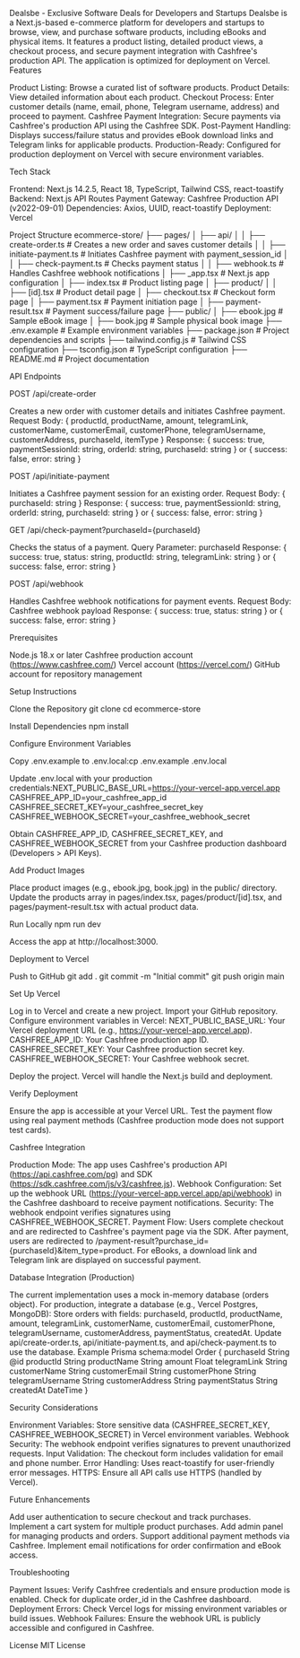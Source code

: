 Dealsbe - Exclusive Software Deals for Developers and Startups
Dealsbe is a Next.js-based e-commerce platform for developers and startups to browse, view, and purchase software products, including eBooks and physical items. It features a product listing, detailed product views, a checkout process, and secure payment integration with Cashfree's production API. The application is optimized for deployment on Vercel.
Features

Product Listing: Browse a curated list of software products.
Product Details: View detailed information about each product.
Checkout Process: Enter customer details (name, email, phone, Telegram username, address) and proceed to payment.
Cashfree Payment Integration: Secure payments via Cashfree's production API using the Cashfree SDK.
Post-Payment Handling: Displays success/failure status and provides eBook download links and Telegram links for applicable products.
Production-Ready: Configured for production deployment on Vercel with secure environment variables.

Tech Stack

Frontend: Next.js 14.2.5, React 18, TypeScript, Tailwind CSS, react-toastify
Backend: Next.js API Routes
Payment Gateway: Cashfree Production API (v2022-09-01)
Dependencies: Axios, UUID, react-toastify
Deployment: Vercel

Project Structure
ecommerce-store/
├── pages/
│   ├── api/
│   │   ├── create-order.ts        # Creates a new order and saves customer details
│   │   ├── initiate-payment.ts    # Initiates Cashfree payment with payment_session_id
│   │   ├── check-payment.ts       # Checks payment status
│   │   ├── webhook.ts             # Handles Cashfree webhook notifications
│   ├── _app.tsx                   # Next.js app configuration
│   ├── index.tsx                  # Product listing page
│   ├── product/
│   │   ├── [id].tsx               # Product detail page
│   ├── checkout.tsx                # Checkout form page
│   ├── payment.tsx                # Payment initiation page
│   ├── payment-result.tsx         # Payment success/failure page
├── public/
│   ├── ebook.jpg                  # Sample eBook image
│   ├── book.jpg                   # Sample physical book image
├── .env.example                   # Example environment variables
├── package.json                   # Project dependencies and scripts
├── tailwind.config.js             # Tailwind CSS configuration
├── tsconfig.json                  # TypeScript configuration
├── README.md                      # Project documentation

API Endpoints

POST /api/create-order

Creates a new order with customer details and initiates Cashfree payment.
Request Body: { productId, productName, amount, telegramLink, customerName, customerEmail, customerPhone, telegramUsername, customerAddress, purchaseId, itemType }
Response: { success: true, paymentSessionId: string, orderId: string, purchaseId: string } or { success: false, error: string }


POST /api/initiate-payment

Initiates a Cashfree payment session for an existing order.
Request Body: { purchaseId: string }
Response: { success: true, paymentSessionId: string, orderId: string, purchaseId: string } or { success: false, error: string }


GET /api/check-payment?purchaseId={purchaseId}

Checks the status of a payment.
Query Parameter: purchaseId
Response: { success: true, status: string, productId: string, telegramLink: string } or { success: false, error: string }


POST /api/webhook

Handles Cashfree webhook notifications for payment events.
Request Body: Cashfree webhook payload
Response: { success: true, status: string } or { success: false, error: string }



Prerequisites

Node.js 18.x or later
Cashfree production account (https://www.cashfree.com/)
Vercel account (https://vercel.com/)
GitHub account for repository management

Setup Instructions

Clone the Repository
git clone <your-repo-url>
cd ecommerce-store


Install Dependencies
npm install


Configure Environment Variables

Copy .env.example to .env.local:cp .env.example .env.local


Update .env.local with your production credentials:NEXT_PUBLIC_BASE_URL=https://your-vercel-app.vercel.app
CASHFREE_APP_ID=your_cashfree_app_id
CASHFREE_SECRET_KEY=your_cashfree_secret_key
CASHFREE_WEBHOOK_SECRET=your_cashfree_webhook_secret


Obtain CASHFREE_APP_ID, CASHFREE_SECRET_KEY, and CASHFREE_WEBHOOK_SECRET from your Cashfree production dashboard (Developers > API Keys).


Add Product Images

Place product images (e.g., ebook.jpg, book.jpg) in the public/ directory.
Update the products array in pages/index.tsx, pages/product/[id].tsx, and pages/payment-result.tsx with actual product data.


Run Locally
npm run dev


Access the app at http://localhost:3000.



Deployment to Vercel

Push to GitHub
git add .
git commit -m "Initial commit"
git push origin main


Set Up Vercel

Log in to Vercel and create a new project.
Import your GitHub repository.
Configure environment variables in Vercel:
NEXT_PUBLIC_BASE_URL: Your Vercel deployment URL (e.g., https://your-vercel-app.vercel.app).
CASHFREE_APP_ID: Your Cashfree production app ID.
CASHFREE_SECRET_KEY: Your Cashfree production secret key.
CASHFREE_WEBHOOK_SECRET: Your Cashfree webhook secret.


Deploy the project. Vercel will handle the Next.js build and deployment.


Verify Deployment

Ensure the app is accessible at your Vercel URL.
Test the payment flow using real payment methods (Cashfree production mode does not support test cards).



Cashfree Integration

Production Mode: The app uses Cashfree's production API (https://api.cashfree.com/pg) and SDK (https://sdk.cashfree.com/js/v3/cashfree.js).
Webhook Configuration: Set up the webhook URL (https://your-vercel-app.vercel.app/api/webhook) in the Cashfree dashboard to receive payment notifications.
Security: The webhook endpoint verifies signatures using CASHFREE_WEBHOOK_SECRET.
Payment Flow:
Users complete checkout and are redirected to Cashfree's payment page via the SDK.
After payment, users are redirected to /payment-result?purchase_id={purchaseId}&item_type=product.
For eBooks, a download link and Telegram link are displayed on successful payment.



Database Integration (Production)

The current implementation uses a mock in-memory database (orders object). For production, integrate a database (e.g., Vercel Postgres, MongoDB):
Store orders with fields: purchaseId, productId, productName, amount, telegramLink, customerName, customerEmail, customerPhone, telegramUsername, customerAddress, paymentStatus, createdAt.
Update api/create-order.ts, api/initiate-payment.ts, and api/check-payment.ts to use the database.
Example Prisma schema:model Order {
  purchaseId       String   @id
  productId        String
  productName      String
  amount           Float
  telegramLink     String
  customerName     String
  customerEmail    String
  customerPhone    String
  telegramUsername String
  customerAddress  String
  paymentStatus    String
  createdAt        DateTime
}





Security Considerations

Environment Variables: Store sensitive data (CASHFREE_SECRET_KEY, CASHFREE_WEBHOOK_SECRET) in Vercel environment variables.
Webhook Security: The webhook endpoint verifies signatures to prevent unauthorized requests.
Input Validation: The checkout form includes validation for email and phone number.
Error Handling: Uses react-toastify for user-friendly error messages.
HTTPS: Ensure all API calls use HTTPS (handled by Vercel).

Future Enhancements

Add user authentication to secure checkout and track purchases.
Implement a cart system for multiple product purchases.
Add admin panel for managing products and orders.
Support additional payment methods via Cashfree.
Implement email notifications for order confirmation and eBook access.

Troubleshooting

Payment Issues: Verify Cashfree credentials and ensure production mode is enabled. Check for duplicate order_id in the Cashfree dashboard.
Deployment Errors: Check Vercel logs for missing environment variables or build issues.
Webhook Failures: Ensure the webhook URL is publicly accessible and configured in Cashfree.

License
MIT License
